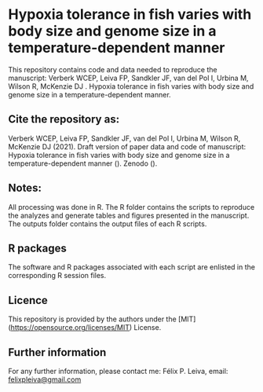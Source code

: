 # Hypoxia tolerance in fish varies with body size and genome size in a temperature-dependent manner
 
This repository contains code and data needed to reproduce the manuscript: Verberk WCEP, Leiva FP, Sandkler JF, van del Pol I, Urbina M, Wilson R, McKenzie DJ . Hypoxia tolerance in fish varies with body size and genome size in a temperature-dependent manner.

## Cite the repository as:

Verberk WCEP, Leiva FP, Sandkler JF, van del Pol I, Urbina M, Wilson R, McKenzie DJ (2021). Draft version of paper data and code of manuscript: Hypoxia tolerance in fish varies with body size and genome size in a temperature-dependent manner (). Zenodo ().

## Notes:
All processing was done in R. The R folder contains the scripts to reproduce the analyzes and generate tables and figures presented in the manuscript. The outputs folder contains the output files of each R scripts.   

## R packages
The software and R packages associated with each script are enlisted in the corresponding R session files.

## Licence
This repository is provided by the authors under the [MIT] (https://opensource.org/licenses/MIT) License.

## Further information
For any further information, please contact me: Félix P. Leiva, email: felixpleiva@gmail.com
